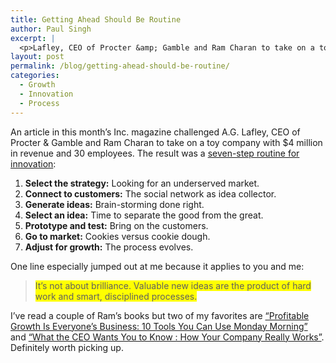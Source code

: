 ```yaml
---
title: Getting Ahead Should Be Routine
author: Paul Singh
excerpt: |
  <p>Lafley, CEO of Procter &amp; Gamble and Ram Charan to take on a toy company with $4 million in revenue and 30 employees. ... I've read a couple of Ram's books but two of my favorites are "Profitable Growth Is Everyone's Business: 10 Tools You Can Use Monday Morning" and "What the CEO Wants You to Know : How Your Company Really Works" (Ram Charan)</p>
layout: post
permalink: /blog/getting-ahead-should-be-routine/
categories:
  - Growth
  - Innovation
  - Process
---
```

An article in this month&#8217;s Inc. magazine challenged A.G. Lafley, CEO of Procter & Gamble and Ram Charan to take on a toy company with $4 million in revenue and 30 employees. The result was a [seven-step routine for innovation][1]:

  1. **Select the strategy:** Looking for an underserved market.
  2. **Connect to customers:** The social network as idea collector.
  3. **Generate ideas:** Brain-storming done right.
  4. **Select an idea:** Time to separate the good from the great.
  5. **Prototype and test:** Bring on the customers.
  6. **Go to market:** Cookies versus cookie dough.
  7. **Adjust for growth:** The process evolves.

One line especially jumped out at me because it applies to you and me:

> <span style="background-color: #ffff00;">It&#8217;s not about brilliance. Valuable new ideas are the product of hard work and smart, disciplined processes.</span>

I&#8217;ve read a couple of Ram&#8217;s books but two of my favorites are [&#8220;Profitable Growth Is Everyone&#8217;s Business: 10 Tools You Can Use Monday Morning&#8221;][2] and [&#8220;What the CEO Wants You to Know : How Your Company Really Works&#8221;][3]. Definitely worth picking up.

 [1]: http://http://www.inc.com/magazine/20080601/innovation-making-inspiration-routine.html
 [2]: http://www.amazon.com/gp/redirect.html%3FASIN=1400051525%26tag=pausin-20%26lcode=xm2%26cID=2025%26ccmID=165953%26location=/Profitable-Growth-Everyones-Business-Morning/dp/1400051525%253FSubscriptionId=0PZ7TM66EXQCXFVTMTR2
 [3]: http://www.amazon.com/gp/redirect.html%3FASIN=0609608398%26tag=pausin-20%26lcode=xm2%26cID=2025%26ccmID=165953%26location=/What-CEO-Wants-You-Know/dp/0609608398%253FSubscriptionId=0PZ7TM66EXQCXFVTMTR2